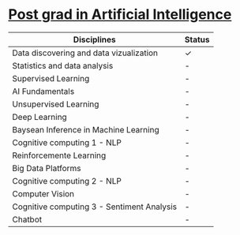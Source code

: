 # [Post grad in Artificial Intelligence](https://www.iesb.br/pos/curso/inteligencia-artificial-remoto-)

|Disciplines|Status|
|---|---|
|Data discovering and data vizualization|&check;|
|Statistics and data analysis|-|
|Supervised Learning|-|
|AI Fundamentals|-|
|Unsupervised Learning|-|
|Deep Learning|-|
|Baysean Inference in Machine Learning|-|
|Cognitive computing 1 - NLP|-|
|Reinforcemente Learning|-|
|Big Data Platforms|-|
|Cognitive computing 2 - NLP|-|
|Computer Vision|-|
|Cognitive computing 3 - Sentiment Analysis|-|
|Chatbot|-|
